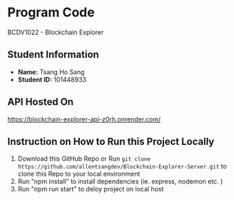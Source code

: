 # Program Code

BCDV1022 - Blockchain Explorer

## Student Information

- **Name:** Tsang Ho Sang
- **Student ID:** 101448933

## API Hosted On
https://blockchain-explorer-api-z0rh.onrender.com/

## Instruction on How to Run this Project Locally
1. Download this GitHub Repo or Run ```git clone https://github.com/allentsangdev/Blockchain-Explorer-Server.git``` to clone this Repo to your local environment
2. Run "npm install" to install dependencies (ie. express, nodemon etc. )
3. Run "npm run start" to deloy project on local host